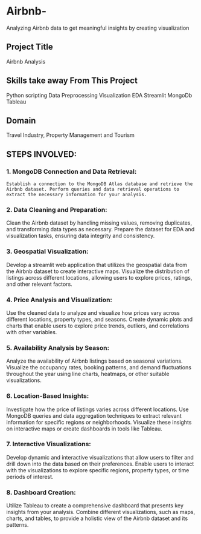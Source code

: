 # Airbnb-
Analyzing Airbnb data to get meaningful insights by creating visualization
## Project Title
Airbnb Analysis

## Skills take away From This Project

Python scripting
Data Preprocessing
Visualization
EDA
Streamlit
MongoDb
Tableau 

## Domain

Travel Industry, Property Management and Tourism 

## STEPS INVOLVED:

### 1. MongoDB Connection and Data Retrieval:
    Establish a connection to the MongoDB Atlas database and retrieve the Airbnb dataset. Perform queries and data retrieval operations to extract the necessary information for your analysis.
    
### 2. Data Cleaning and Preparation: 
Clean the Airbnb dataset by handling missing values, removing duplicates, and transforming data types as necessary. Prepare the dataset for EDA and visualization tasks, ensuring data integrity and consistency.

### 3. Geospatial Visualization: 
Develop a streamlit web application that utilizes  the geospatial data from the Airbnb dataset to create interactive maps. Visualize the distribution of listings across different locations, allowing users to explore prices, ratings, and other relevant factors.

### 4. Price Analysis and Visualization:
Use the cleaned data to analyze and visualize how prices vary across different locations, property types, and seasons. Create dynamic plots and charts that enable users to explore price trends, outliers, and correlations with other variables.

### 5. Availability Analysis by Season:
Analyze the availability of Airbnb listings based on seasonal variations. Visualize the occupancy rates, booking patterns, and demand fluctuations throughout the year using line charts, heatmaps, or other suitable visualizations.

### 6. Location-Based Insights:
Investigate how the price of listings varies across different locations. Use MongoDB queries and data aggregation techniques to extract relevant information for specific regions or neighborhoods. Visualize these insights on interactive maps or create dashboards in tools like Tableau.

### 7. Interactive Visualizations:
Develop dynamic and interactive visualizations that allow users to filter and drill down into the data based on their preferences. Enable users to interact with the visualizations to explore specific regions, property types, or time periods of interest.

### 8. Dashboard Creation: 
Utilize Tableau to create a comprehensive dashboard that presents key insights from your analysis. Combine different visualizations, such as maps, charts, and tables, to provide a holistic view of the Airbnb dataset and its patterns.

